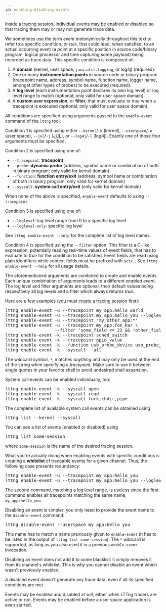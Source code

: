 ```yaml
---
id: enabling-disabling-events
---
```


Inside a tracing session, individual events may be enabled or disabled
so that tracing them may or may not generate trace data.

We sometimes use the term _event_ metonymically throughout this text to
refer to a specific condition, or _rule_, that could lead, when
satisfied, to an actual occurring event (a point at a specific position
in source code/binary program, logical processor and time capturing
some payload) being recorded as trace data. This specific condition is
composed of:

  1. A **domain** (kernel, user space, `java.util.logging`, or log4j)
     (required).
  2. One or many **instrumentation points** in source code or binary
     program (tracepoint name, address, symbol name, function name,
     logger name, amongst other types of probes) to be executed (required).
  3. A **log level** (each instrumentation point declares its own log
     level) or log level range to match (optional; only valid for user
     space domain).
  4. A **custom user expression**, or **filter**, that must evaluate to
     _true_ when a tracepoint is executed (optional; only valid for user
     space domain).

All conditions are specified using arguments passed to the
`enable-event` command of the `lttng` tool.

Condition 1 is specified using either `--kernel`/`-k` (kernel),
`--userspace`/`-u` (user space), `--jul`/`-j`
(<abbr title="java.util.logging">JUL</abbr>), or `--log4j`/`-l` (log4j).
Exactly one of those four arguments must be specified.

Condition 2 is specified using one of:

  * `--tracepoint`: **tracepoint**
  * `--probe`: **dynamic probe** (address, symbol name  or combination
    of both in binary program; only valid for kernel domain)
  * `--function`: **function entry/exit** (address, symbol name or
    combination of both in binary program; only valid for kernel domain)
  * `--syscall`: **system call entry/exit** (only valid for kernel
    domain)

When none of the above is specified, `enable-event` defaults to
using `--tracepoint`.

Condition 3 is specified using one of:

  * `--loglevel`: log level range from 0 to a specific log level
  * `--loglevel-only`: specific log level

See `lttng enable-event --help` for the complete list of log level
names.

Condition 4 is specified using the `--filter` option. This filter is
a C-like expression, potentially reading real-time values of event
fields, that has to evaluate to _true_ for the condition to be satisfied.
Event fields are read using plain identifiers while context fields
must be prefixed with `$ctx.`. See `lttng enable-event --help` for
all usage details.

The aforementioned arguments are combined to create and enable events.
Each unique combination of arguments leads to a different
_enabled event_. The log level and filter arguments are optional, their
default values being respectively all log levels and a filter which
always returns _true_.

Here are a few examples (you must
[create a tracing session](#doc-creating-destroying-tracing-sessions)
first):

<pre class="term">
lttng enable-event -u --tracepoint my_app:hello_world
lttng enable-event -u --tracepoint my_app:hello_you --loglevel TRACE_WARNING
lttng enable-event -u --tracepoint 'my_other_app:*'
lttng enable-event -u --tracepoint my_app:foo_bar \
                   --filter 'some_field <= 23 && !other_field'
lttng enable-event -k --tracepoint sched_switch
lttng enable-event -k --tracepoint gpio_value
lttng enable-event -k --function usb_probe_device usb_probe_device
lttng enable-event -k --syscall --all
</pre>

The wildcard symbol, `*`, matches _anything_ and may only be used at
the end of the string when specifying a _tracepoint_. Make sure to
use it between single quotes in your favorite shell to avoid
undesired shell expansion.

System call events can be enabled individually, too:

<pre class="term">
lttng enable-event -k --syscall open
lttng enable-event -k --syscall read
lttng enable-event -k --syscall fork,chdir,pipe
</pre>

The complete list of available system call events can be
obtained using

<pre class="term">
lttng list --kernel --syscall
</pre>

You can see a list of events (enabled or disabled) using

<pre class="term">
lttng list some-session
</pre>

where `some-session` is the name of the desired tracing session.

What you're actually doing when enabling events with specific conditions
is creating a **whitelist** of traceable events for a given channel.
Thus, the following case presents redundancy:

<pre class="term">
lttng enable-event -u --tracepoint my_app:hello_you
lttng enable-event -u --tracepoint my_app:hello_you --loglevel TRACE_DEBUG
</pre>

The second command, matching a log level range, is useless since the first
command enables all tracepoints matching the same name,
`my_app:hello_you`.

Disabling an event is simpler: you only need to provide the event
name to the `disable-event` command:

<pre class="term">
lttng disable-event --userspace my_app:hello_you
</pre>

This name has to match a name previously given to `enable-event` (it
has to be listed in the output of `lttng list some-session`).
The `*` wildcard is supported, as long as you also used it in a
previous `enable-event` invocation.

Disabling an event does not add it to some blacklist: it simply removes
it from its channel's whitelist. This is why you cannot disable an event
which wasn't previously enabled.

A disabled event doesn't generate any trace data, even if all its
specified conditions are met.

Events may be enabled and disabled at will, either when LTTng tracers
are active or not. Events may be enabled before a user space application
is even started.
